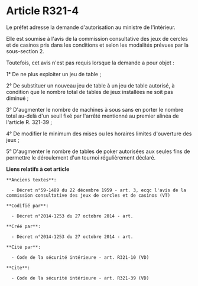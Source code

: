 # Article R321-4

Le préfet adresse la demande d'autorisation au ministre de l'intérieur. 

Elle est soumise à l'avis de la commission consultative des jeux de cercles et de casinos pris dans les conditions et selon
les modalités prévues par la sous-section 2. 

Toutefois, cet avis n'est pas requis lorsque la demande a pour objet : 

1° De ne plus exploiter un jeu de table ; 

2° De substituer un nouveau jeu de table à un jeu de table autorisé, à condition que le nombre total de tables de jeux
installées ne soit pas diminué ; 

3° D'augmenter le nombre de machines à sous sans en porter le nombre total au-delà d'un seuil fixé par l'arrêté mentionné au
premier alinéa de l'article R. 321-39 ; 

4° De modifier le minimum des mises ou les horaires limites d'ouverture des jeux ; 

5° D'augmenter le nombre de tables de poker autorisées aux seules fins de permettre le déroulement d'un tournoi régulièrement
déclaré.

**Liens relatifs à cet article**

	**Anciens textes**:

	  - Décret n°59-1489 du 22 décembre 1959 - art. 3, ecqc l'avis de la commission consultative des jeux de cercles et de casinos (VT)

	**Codifié par**:

	  - Décret n°2014-1253 du 27 octobre 2014 - art.

	**Créé par**:

	  - Décret n°2014-1253 du 27 octobre 2014 - art.

	**Cité par**:

	  - Code de la sécurité intérieure - art. R321-10 (VD)

	**Cite**:

	  - Code de la sécurité intérieure - art. R321-39 (VD)
